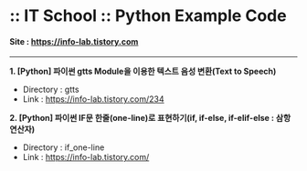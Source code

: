 # :: IT School :: Python Example Code
#### Site : https://info-lab.tistory.com
***
**1. [Python] 파이썬 gtts Module을 이용한 텍스트 음성 변환(Text to Speech)**
+ Directory : gtts
+ Link : https://info-lab.tistory.com/234

**2. [Python] 파이썬 IF문 한줄(one-line)로 표현하기(if, if-else, if-elif-else : 삼항연산자)**
+ Directory : if_one-line
+ Link : https://info-lab.tistory.com/